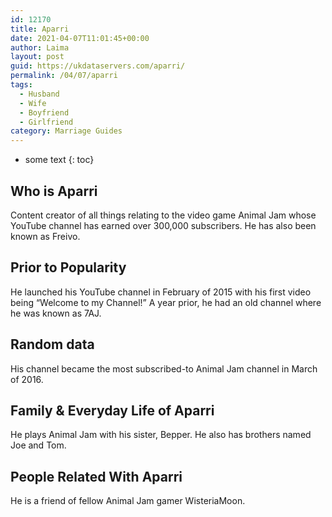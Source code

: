 ```yaml
---
id: 12170
title: Aparri
date: 2021-04-07T11:01:45+00:00
author: Laima
layout: post
guid: https://ukdataservers.com/aparri/
permalink: /04/07/aparri
tags:
  - Husband
  - Wife
  - Boyfriend
  - Girlfriend
category: Marriage Guides
---
```


* some text
{: toc}


## Who is Aparri
                  
                  
                  
Content creator of all things relating to the video game Animal Jam whose YouTube channel has earned over 300,000 subscribers. He has also been known as Freivo.
                  
              
            
              
            
                
                
                
## Prior to Popularity
                  
                  
                  
He launched his YouTube channel in February of 2015 with his first video being &#8220;Welcome to my Channel!&#8221; A year prior, he had an old channel where he was known as 7AJ. 
                  
              
            
              
            
                
                
                
## Random data
                  
                  
                  
His channel became the most subscribed-to Animal Jam channel in March of 2016. 
                  
              
            
              
            
                
                
                
## Family & Everyday Life of Aparri
                  
                  
                  
He plays Animal Jam with his sister, Bepper. He also has brothers named Joe and Tom.
                  
              
            
              
            
                
                
                
## People Related With Aparri
                  
                  
                  
He is a friend of fellow Animal Jam gamer WisteriaMoon. 
                  
              
            
              
            
                
              
            
              
              
            
            
              
            
          
          
          